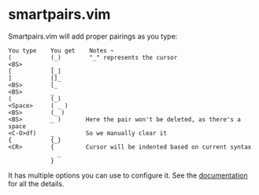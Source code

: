 # smartpairs.vim

Smartpairs.vim will add proper pairings as you type:

    You type    You get    Notes ~
    (           (_)        "_" represents the cursor
    <BS>        _
    [           [_]
    ]           []_
    <BS>        [_
    <BS>        _
    (           (_)
    <Space>     ( _ )
    <BS>        (_ )
    <BS>        _ )       Here the pair won't be deleted, as there's a space
    <C-O>df)    _         So we manually clear it
    {           {_}
    <CR>        {         Cursor will be indented based on current syntax
                  _
                }

It has multiple options you can use to configure it. See the
[documentation](doc\smartpairs.txt) for all the details. 
